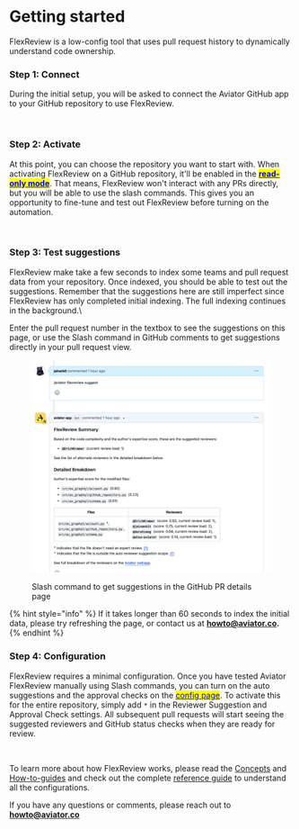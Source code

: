 # Getting started

FlexReview is a low-config tool that uses pull request history to dynamically understand code ownership.

### Step 1: Connect

During the initial setup, you will be asked to connect the Aviator GitHub app to your GitHub repository to use FlexReview.&#x20;

<figure><img src="../.gitbook/assets/Screenshot 2024-02-09 at 12.08.18 PM.png" alt=""><figcaption></figcaption></figure>

### Step 2: Activate

At this point, you can choose the repository you want to start with. When activating FlexReview on a GitHub repository, it'll be enabled in the [<mark style="color:blue;">**read-only mode**</mark>](concepts/read-only-mode.md). That means, FlexReview won't interact with any PRs directly, but you will be able to use the slash commands. This gives you an opportunity to fine-tune and test out FlexReview before turning on the automation.

<figure><img src="../.gitbook/assets/Screenshot 2024-02-09 at 12.11.36 PM.png" alt=""><figcaption></figcaption></figure>

### Step 3: Test suggestions

FlexReview make take a few seconds to index some teams and pull request data from your repository. Once indexed, you should be able to test out the suggestions. Remember that the suggestions here are still imperfect since FlexReview has only completed initial indexing. The full indexing continues in the background.\


Enter the pull request number in the textbox to see the suggestions on this page, or use the Slash command in GitHub comments to get suggestions directly in your pull request view.

<figure><img src="../.gitbook/assets/flexreview-comment.png" alt=""><figcaption><p>Slash command to get suggestions in the GitHub PR details page</p></figcaption></figure>

{% hint style="info" %}
If it takes longer than 60 seconds to index the initial data, please try refreshing the page, or contact us at **howto@aviator.co.**
{% endhint %}

### Step 4: Configuration

FlexReview requires a minimal configuration. Once you have tested Aviator FlexReview manually using Slash commands, you can turn on the auto suggestions and the approval checks on the [<mark style="color:blue;">config page</mark>](https://app.aviator.co/flexreview/config). To activate this for the entire repository, simply add `*` in the Reviewer Suggestion and Approval Check settings. All subsequent pull requests will start seeing the suggested reviewers and GitHub status checks when they are ready for review.



<figure><img src="../.gitbook/assets/Screenshot 2024-02-09 at 12.32.18 PM.png" alt=""><figcaption></figcaption></figure>

To learn more about how FlexReview works, please read the [Concepts](concepts/) and [How-to-guides](how-to-guides/) and check out the complete [reference guide](reference/) to understand all the configurations.

If you have any questions or comments, please reach out to **howto@aviator.co**
